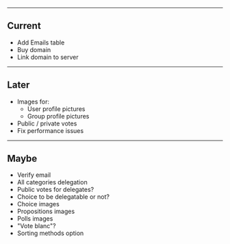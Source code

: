 ----
Current
----

* Add Emails table
* Buy domain
* Link domain to server 

----
Later
----

* Images for:
  * User profile pictures
  * Group profile pictures
* Public / private votes
* Fix performance issues

----
Maybe
----

* Verify email
* All categories delegation
* Public votes for delegates?
* Choice to be delegatable or not?
* Choice images
* Propositions images
* Polls images
* "Vote blanc"?
* Sorting methods option
